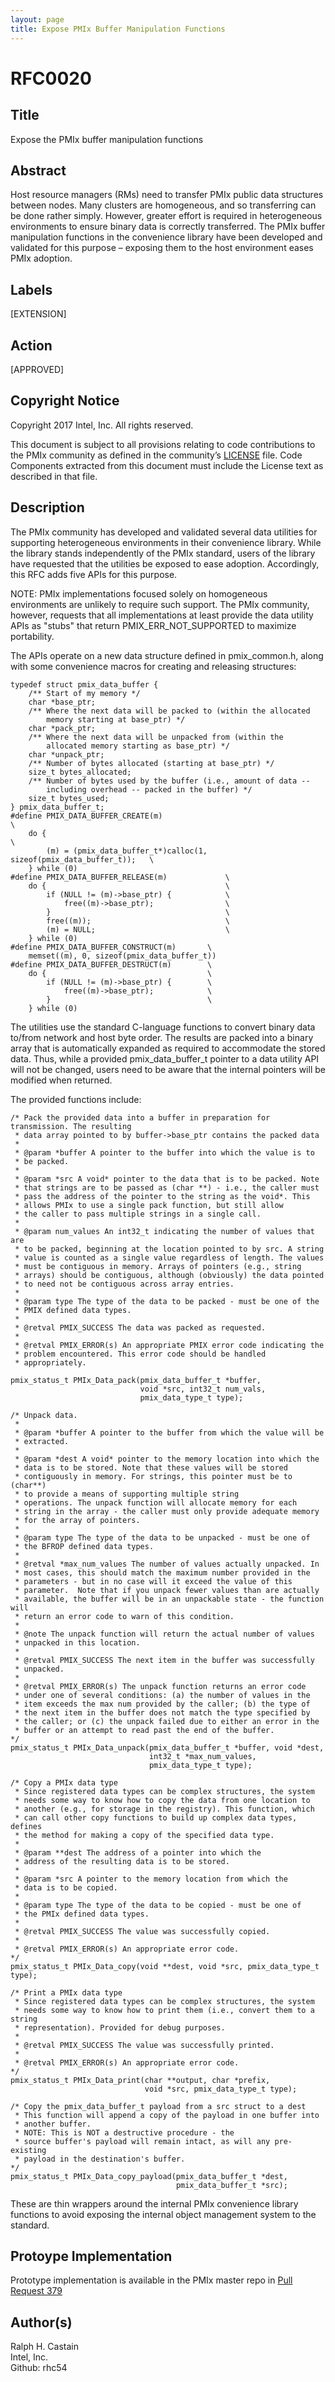 ```yaml
---
layout: page
title: Expose PMIx Buffer Manipulation Functions
---
```


RFC0020
=======

Title
-----

Expose the PMIx buffer manipulation functions

Abstract
--------

Host resource managers (RMs) need to transfer PMIx public data
structures between nodes. Many clusters are homogeneous, and so
transferring can be done rather simply. However, greater effort is
required in heterogeneous environments to ensure binary data is
correctly transferred. The PMIx buffer manipulation functions in the
convenience library have been developed and validated for this purpose –
exposing them to the host environment eases PMIx adoption.

Labels
------

\[EXTENSION\]

Action
------

\[APPROVED\]

Copyright Notice
----------------

Copyright 2017 Intel, Inc. All rights reserved.

This document is subject to all provisions relating to code
contributions to the PMIx community as defined in the community’s
[LICENSE](https://github.com/pmix/RFCs/tree/master/LICENSE) file. Code
Components extracted from this document must include the License text as
described in that file.

Description
-----------

The PMIx community has developed and validated several data utilities
for supporting heterogeneous environments in their convenience library.
While the library stands independently of the PMIx standard, users of
the library have requested that the utilities be exposed to ease
adoption. Accordingly, this RFC adds five APIs for this purpose.

NOTE: PMIx implementations focused solely on homogeneous environments
are unlikely to require such support. The PMIx community, however,
requests that all implementations at least provide the data utility APIs
as "stubs" that return PMIX\_ERR\_NOT\_SUPPORTED to maximize
portability.

The APIs operate on a new data structure defined in pmix\_common.h,
along with some convenience macros for creating and releasing
structures:

    typedef struct pmix_data_buffer {
        /** Start of my memory */
        char *base_ptr;
        /** Where the next data will be packed to (within the allocated
            memory starting at base_ptr) */
        char *pack_ptr;
        /** Where the next data will be unpacked from (within the
            allocated memory starting as base_ptr) */
        char *unpack_ptr;
        /** Number of bytes allocated (starting at base_ptr) */
        size_t bytes_allocated;
        /** Number of bytes used by the buffer (i.e., amount of data --
            including overhead -- packed in the buffer) */
        size_t bytes_used;
    } pmix_data_buffer_t;
    #define PMIX_DATA_BUFFER_CREATE(m)                                          \
        do {                                                                    \
            (m) = (pmix_data_buffer_t*)calloc(1, sizeof(pmix_data_buffer_t));   \
        } while (0)
    #define PMIX_DATA_BUFFER_RELEASE(m)             \
        do {                                        \
            if (NULL != (m)->base_ptr) {            \
                free((m)->base_ptr);                \
            }                                       \
            free((m));                              \
            (m) = NULL;                             \
        } while (0)
    #define PMIX_DATA_BUFFER_CONSTRUCT(m)       \
        memset((m), 0, sizeof(pmix_data_buffer_t))
    #define PMIX_DATA_BUFFER_DESTRUCT(m)        \
        do {                                    \
            if (NULL != (m)->base_ptr) {        \
                free((m)->base_ptr);            \
            }                                   \
        } while (0)

The utilities use the standard C-language functions to convert binary
data to/from network and host byte order. The results are packed into a
binary array that is automatically expanded as required to accommodate
the stored data. Thus, while a provided pmix\_data\_buffer\_t pointer to
a data utility API will not be changed, users need to be aware that the
internal pointers will be modified when returned.

The provided functions include:

    /* Pack the provided data into a buffer in preparation for transmission. The resulting
     * data array pointed to by buffer->base_ptr contains the packed data
     *
     * @param *buffer A pointer to the buffer into which the value is to
     * be packed.
     *
     * @param *src A void* pointer to the data that is to be packed. Note
     * that strings are to be passed as (char **) - i.e., the caller must
     * pass the address of the pointer to the string as the void*. This
     * allows PMIx to use a single pack function, but still allow
     * the caller to pass multiple strings in a single call.
     *
     * @param num_values An int32_t indicating the number of values that are
     * to be packed, beginning at the location pointed to by src. A string
     * value is counted as a single value regardless of length. The values
     * must be contiguous in memory. Arrays of pointers (e.g., string
     * arrays) should be contiguous, although (obviously) the data pointed
     * to need not be contiguous across array entries.
     *
     * @param type The type of the data to be packed - must be one of the
     * PMIX defined data types.
     *
     * @retval PMIX_SUCCESS The data was packed as requested.
     *
     * @retval PMIX_ERROR(s) An appropriate PMIX error code indicating the
     * problem encountered. This error code should be handled
     * appropriately.

    pmix_status_t PMIx_Data_pack(pmix_data_buffer_t *buffer,
                                 void *src, int32_t num_vals,
                                 pmix_data_type_t type);

    /* Unpack data.
     *
     * @param *buffer A pointer to the buffer from which the value will be
     * extracted.
     *
     * @param *dest A void* pointer to the memory location into which the
     * data is to be stored. Note that these values will be stored
     * contiguously in memory. For strings, this pointer must be to (char**)
     * to provide a means of supporting multiple string
     * operations. The unpack function will allocate memory for each
     * string in the array - the caller must only provide adequate memory
     * for the array of pointers.
     *
     * @param type The type of the data to be unpacked - must be one of
     * the BFROP defined data types.
     *
     * @retval *max_num_values The number of values actually unpacked. In
     * most cases, this should match the maximum number provided in the
     * parameters - but in no case will it exceed the value of this
     * parameter.  Note that if you unpack fewer values than are actually
     * available, the buffer will be in an unpackable state - the function will
     * return an error code to warn of this condition.
     *
     * @note The unpack function will return the actual number of values
     * unpacked in this location.
     *
     * @retval PMIX_SUCCESS The next item in the buffer was successfully
     * unpacked.
     *
     * @retval PMIX_ERROR(s) The unpack function returns an error code
     * under one of several conditions: (a) the number of values in the
     * item exceeds the max num provided by the caller; (b) the type of
     * the next item in the buffer does not match the type specified by
     * the caller; or (c) the unpack failed due to either an error in the
     * buffer or an attempt to read past the end of the buffer.
    */
    pmix_status_t PMIx_Data_unpack(pmix_data_buffer_t *buffer, void *dest,
                                   int32_t *max_num_values,
                                   pmix_data_type_t type);

    /* Copy a PMIx data type
     * Since registered data types can be complex structures, the system
     * needs some way to know how to copy the data from one location to
     * another (e.g., for storage in the registry). This function, which
     * can call other copy functions to build up complex data types, defines
     * the method for making a copy of the specified data type.
     *
     * @param **dest The address of a pointer into which the
     * address of the resulting data is to be stored.
     *
     * @param *src A pointer to the memory location from which the
     * data is to be copied.
     *
     * @param type The type of the data to be copied - must be one of
     * the PMIx defined data types.
     *
     * @retval PMIX_SUCCESS The value was successfully copied.
     *
     * @retval PMIX_ERROR(s) An appropriate error code.
    */
    pmix_status_t PMIx_Data_copy(void **dest, void *src, pmix_data_type_t type);

    /* Print a PMIx data type
     * Since registered data types can be complex structures, the system
     * needs some way to know how to print them (i.e., convert them to a string
     * representation). Provided for debug purposes.
     *
     * @retval PMIX_SUCCESS The value was successfully printed.
     *
     * @retval PMIX_ERROR(s) An appropriate error code.
    */
    pmix_status_t PMIx_Data_print(char **output, char *prefix,
                                  void *src, pmix_data_type_t type);

    /* Copy the pmix_data_buffer_t payload from a src struct to a dest
     * This function will append a copy of the payload in one buffer into
     * another buffer.
     * NOTE: This is NOT a destructive procedure - the
     * source buffer's payload will remain intact, as will any pre-existing
     * payload in the destination's buffer.
    */
    pmix_status_t PMIx_Data_copy_payload(pmix_data_buffer_t *dest,
                                         pmix_data_buffer_t *src);

These are thin wrappers around the internal PMIx convenience library
functions to avoid exposing the internal object management system to the
standard.

Protoype Implementation
-----------------------

Prototype implementation is available in the PMIx master repo in [Pull
Request 379](https://github.com/pmix/master/pull/379)

Author(s)
---------

Ralph H. Castain  
Intel, Inc.  
Github: rhc54

